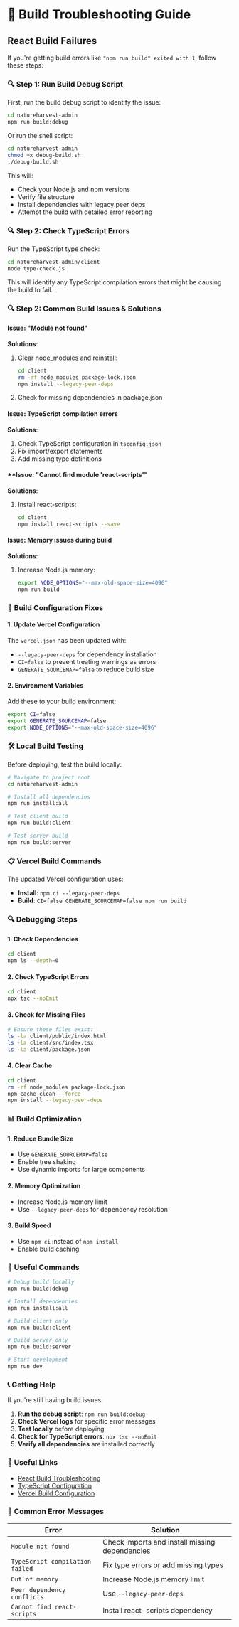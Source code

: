 # 🔨 Build Troubleshooting Guide

## React Build Failures

If you're getting build errors like `"npm run build" exited with 1`, follow these steps:

### 🔍 **Step 1: Run Build Debug Script**

First, run the build debug script to identify the issue:

```bash
cd natureharvest-admin
npm run build:debug
```

Or run the shell script:
```bash
cd natureharvest-admin
chmod +x debug-build.sh
./debug-build.sh
```

This will:
- Check your Node.js and npm versions
- Verify file structure
- Install dependencies with legacy peer deps
- Attempt the build with detailed error reporting

### 🔍 **Step 2: Check TypeScript Errors**

Run the TypeScript type check:

```bash
cd natureharvest-admin/client
node type-check.js
```

This will identify any TypeScript compilation errors that might be causing the build to fail.

### 🔍 **Step 2: Common Build Issues & Solutions**

#### **Issue: "Module not found"**
**Solutions**:
1. Clear node_modules and reinstall:
   ```bash
   cd client
   rm -rf node_modules package-lock.json
   npm install --legacy-peer-deps
   ```

2. Check for missing dependencies in package.json

#### **Issue: TypeScript compilation errors**
**Solutions**:
1. Check TypeScript configuration in `tsconfig.json`
2. Fix import/export statements
3. Add missing type definitions

#### **Issue: "Cannot find module 'react-scripts'"
**Solutions**:
1. Install react-scripts:
   ```bash
   cd client
   npm install react-scripts --save
   ```

#### **Issue: Memory issues during build**
**Solutions**:
1. Increase Node.js memory:
   ```bash
   export NODE_OPTIONS="--max-old-space-size=4096"
   npm run build
   ```

### 🔧 **Build Configuration Fixes**

#### **1. Update Vercel Configuration**
The `vercel.json` has been updated with:
- `--legacy-peer-deps` for dependency installation
- `CI=false` to prevent treating warnings as errors
- `GENERATE_SOURCEMAP=false` to reduce build size

#### **2. Environment Variables**
Add these to your build environment:
```bash
export CI=false
export GENERATE_SOURCEMAP=false
export NODE_OPTIONS="--max-old-space-size=4096"
```

### 🛠️ **Local Build Testing**

Before deploying, test the build locally:

```bash
# Navigate to project root
cd natureharvest-admin

# Install all dependencies
npm run install:all

# Test client build
npm run build:client

# Test server build
npm run build:server
```

### 📋 **Vercel Build Commands**

The updated Vercel configuration uses:
- **Install**: `npm ci --legacy-peer-deps`
- **Build**: `CI=false GENERATE_SOURCEMAP=false npm run build`

### 🔍 **Debugging Steps**

#### **1. Check Dependencies**
```bash
cd client
npm ls --depth=0
```

#### **2. Check TypeScript Errors**
```bash
cd client
npx tsc --noEmit
```

#### **3. Check for Missing Files**
```bash
# Ensure these files exist:
ls -la client/public/index.html
ls -la client/src/index.tsx
ls -la client/package.json
```

#### **4. Clear Cache**
```bash
cd client
rm -rf node_modules package-lock.json
npm cache clean --force
npm install --legacy-peer-deps
```

### 📊 **Build Optimization**

#### **1. Reduce Bundle Size**
- Use `GENERATE_SOURCEMAP=false`
- Enable tree shaking
- Use dynamic imports for large components

#### **2. Memory Optimization**
- Increase Node.js memory limit
- Use `--legacy-peer-deps` for dependency resolution

#### **3. Build Speed**
- Use `npm ci` instead of `npm install`
- Enable build caching

### 🔗 **Useful Commands**

```bash
# Debug build locally
npm run build:debug

# Install dependencies
npm run install:all

# Build client only
npm run build:client

# Build server only
npm run build:server

# Start development
npm run dev
```

### 📞 **Getting Help**

If you're still having build issues:

1. **Run the debug script**: `npm run build:debug`
2. **Check Vercel logs** for specific error messages
3. **Test locally** before deploying
4. **Check for TypeScript errors**: `npx tsc --noEmit`
5. **Verify all dependencies** are installed correctly

### 🔗 **Useful Links**

- [React Build Troubleshooting](https://create-react-app.dev/docs/troubleshooting)
- [TypeScript Configuration](https://www.typescriptlang.org/docs/handbook/tsconfig-json.html)
- [Vercel Build Configuration](https://vercel.com/docs/concepts/projects/project-configuration)

### 📝 **Common Error Messages**

| Error | Solution |
|-------|----------|
| `Module not found` | Check imports and install missing dependencies |
| `TypeScript compilation failed` | Fix type errors or add missing types |
| `Out of memory` | Increase Node.js memory limit |
| `Peer dependency conflicts` | Use `--legacy-peer-deps` |
| `Cannot find react-scripts` | Install react-scripts dependency | 